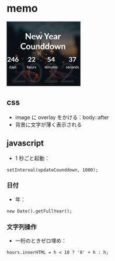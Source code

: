 # memo

<img src="https://github.com/endw0901/javascript/blob/main/new-year-countdown/img/img.png" width="40%">

## css

- image に overlay をかける：body::after
- 背景に文字が薄く表示される

## javascript

- 1 秒ごと起動：

```
setInterval(updateCounddown, 1000);
```

### 日付

- 年：

```
new Date().getFullYear();
```

### 文字列操作

- 一桁のときゼロ埋め：

```
hours.innerHTML = h < 10 ? '0' + h : h;
```
